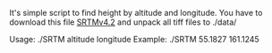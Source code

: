 It's simple script to find height by altitude and longitude. You have to download this file [SRTMv4.2](https://drive.google.com/drive/u/0/folders/0B_J08t5spvd8RWRmYmtFa2puZEE) and unpack all tiff files to ./data/

Usage:
	./SRTM altitude longitude
Example: 
	./SRTM 55.1827 161.1245
